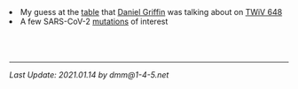 
<li>My guess at the
<a href="./images/twiv648.jpg">table</a>
that
<a href="https://parasiteswithoutborders.com/daniel-griffin-md-phd/">
Daniel Griffin</a> was talking about on
<a href="https://www.microbe.tv/twiv/twiv-648/">TWiV 648</a>    
<br>
<li> A few SARS-CoV-2 <a href="./variants.pdf">mutations</a> of interest     
<br>
<br>
<br>
<br>
<hr>
<i>Last Update: 2021.01.14 by dmm@1-4-5.net


